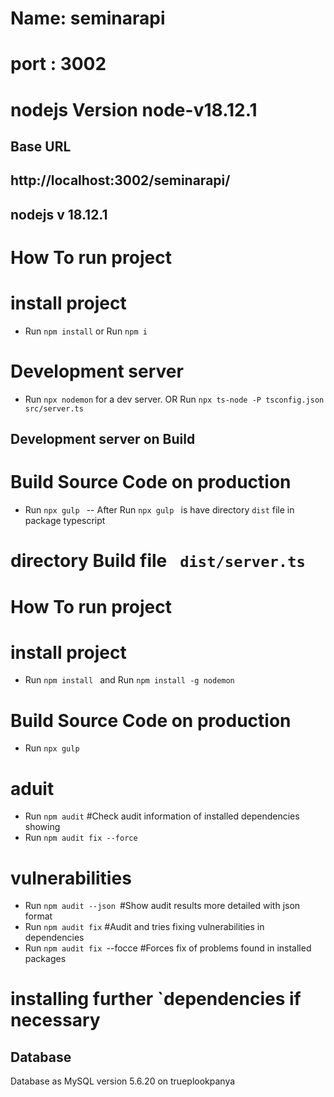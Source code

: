 # Name: seminarapi
# port : 3002
# nodejs  Version node-v18.12.1
## Base URL
## http://localhost:3002/seminarapi/
## nodejs v 18.12.1


# How To run project
# install project
- Run `npm install`  or Run `npm i ` 

# Development server
- Run `npx nodemon` for a dev server.  OR  Run `npx ts-node -P tsconfig.json src/server.ts `

## Development server on Build
# Build Source Code on production
- Run `npx gulp `
 -- After Run `npx gulp ` is have directory `dist` file in package typescript
# directory Build file ` dist/server.ts`
# How To run project
# install project
- Run `npm install `  and  Run `npm install -g nodemon`

# Build Source Code on production
- Run `npx gulp `
# aduit
- Run `npm audit` #Check audit information of installed dependencies showing 
- Run `npm audit fix --force`

# vulnerabilities
- Run `npm audit --json `#Show audit results more detailed with json format
- Run `npm audit fix` #Audit and tries fixing vulnerabilities in dependencies
- Run `npm audit fix `--focce #Forces fix of problems found in installed packages
# installing further `dependencies if necessary

## Database
Database as MySQL version 5.6.20 on trueplookpanya 
